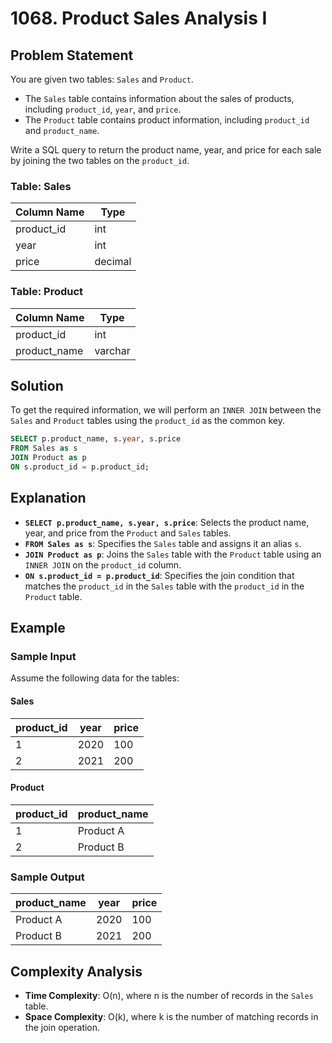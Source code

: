 
# 1068. Product Sales Analysis I

## Problem Statement

You are given two tables: `Sales` and `Product`.

- The `Sales` table contains information about the sales of products, including `product_id`, `year`, and `price`.
- The `Product` table contains product information, including `product_id` and `product_name`.

Write a SQL query to return the product name, year, and price for each sale by joining the two tables on the `product_id`.

### Table: Sales

| Column Name | Type    |
|-------------|---------|
| product_id  | int     |
| year        | int     |
| price       | decimal |

### Table: Product

| Column Name  | Type    |
|--------------|---------|
| product_id   | int     |
| product_name | varchar |

## Solution

To get the required information, we will perform an `INNER JOIN` between the `Sales` and `Product` tables using the `product_id` as the common key.

```sql
SELECT p.product_name, s.year, s.price
FROM Sales as s
JOIN Product as p
ON s.product_id = p.product_id;
```

## Explanation

- **`SELECT p.product_name, s.year, s.price`**: Selects the product name, year, and price from the `Product` and `Sales` tables.
- **`FROM Sales as s`**: Specifies the `Sales` table and assigns it an alias `s`.
- **`JOIN Product as p`**: Joins the `Sales` table with the `Product` table using an `INNER JOIN` on the `product_id` column.
- **`ON s.product_id = p.product_id`**: Specifies the join condition that matches the `product_id` in the `Sales` table with the `product_id` in the `Product` table.

## Example

### Sample Input

Assume the following data for the tables:

#### Sales

| product_id | year | price |
|------------|------|-------|
| 1          | 2020 | 100   |
| 2          | 2021 | 200   |

#### Product

| product_id | product_name |
|------------|--------------|
| 1          | Product A    |
| 2          | Product B    |

### Sample Output

| product_name | year | price |
|--------------|------|-------|
| Product A    | 2020 | 100   |
| Product B    | 2021 | 200   |

## Complexity Analysis

- **Time Complexity**: O(n), where n is the number of records in the `Sales` table.
- **Space Complexity**: O(k), where k is the number of matching records in the join operation.

